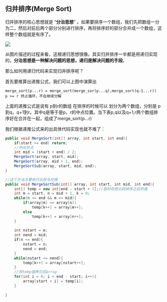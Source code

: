 ## 归并排序(Merge Sort)

归并排序的核心思想就是 “**分治思想**” 。如果要排序一个数组，我们先把数组一分为二，然后对前后两个部分分别进行排序，再将排序好的部分合并成一个数组，这样整个数组就是有序了。

![](https://static001.geekbang.org/resource/image/db/2b/db7f892d3355ef74da9cd64aa926dc2b.jpg)

从图片描述的过程来看，这根递归思想很像。其实归并排序一半都是用递归实现的。**分治思想是一种解决问题的思想，递归是解决问题的手段**。

那么如何用递归代码来实现归并排序呢？

首先要推算出递推公式，我们可以上图中演算出

```
merge_sort(p...r) = merge_sort(merge_sor(p...q),merge_sort(q-1...r))
p >= r 终止循环，不在继续分解
```

上面的递推公式是说有 p到r的数组 在排序的时候可以 划分为两个数组，分别是 p到q，q+1到r。其中q是等于是p，r的中点位置。当下表p,q以及q+1,r两个数组排序好在合并在一起，组成了merge_sort(p...r)

我们根据递推公式来的出具体代码实现也就不难了：

```C#
public void MergeSort(int[] array, int start, int end){
    if(start >= end) return;
    //中间节点
    int mid = (start + end) / 2;
    MergeSort(array, start, mid);
    MergeSort(array, mid + 1, end);
    MergeSortSub(array, start, mid, end);
}
```

```C#
//这个方法主要执行比较与交换
public void MergeSortSub(int[] array, int start, int mid, int end){
    int[] temp = new int[end - start + 1];//临时存放比较排序之后的值
    int m = start, n = mid + 1, k = 0;
    while(n <= end && m <= mid){
        if(array[m] <= array[n])
            temp[k++] = array[m++];
        else
            temp[k++] = array[n++];
    }
    
    int nstart = m;
    int nend = mid;
    if(n <= end){
        nstart = n;
        nend = end;
    }
    while(nstart <= nend){
        temp[k++] = array[nstart++];
    }
    //将temp值拷贝回array
    for(int i = 0; i < end - start; i++){
        array[start + i] = temp[i];
    }
    
}
```

